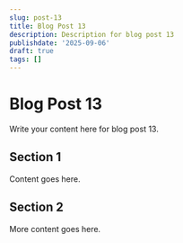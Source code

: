 ```yaml
---
slug: post-13
title: Blog Post 13
description: Description for blog post 13
publishdate: '2025-09-06'
draft: true
tags: []
---
```

# Blog Post 13

Write your content here for blog post 13.

## Section 1

Content goes here.

## Section 2

More content goes here.
